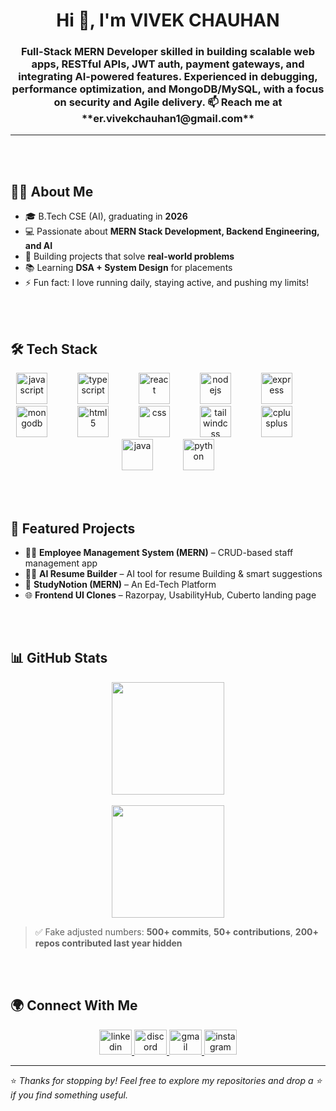 <h1 align="center">Hi 👋, I'm VIVEK CHAUHAN</h1>
<h3 align="center">
Full-Stack MERN Developer skilled in building scalable web apps, RESTful APIs, JWT auth, payment gateways, and integrating AI-powered features.  
Experienced in debugging, performance optimization, and MongoDB/MySQL, with a focus on security and Agile delivery.  
📫 Reach me at **er.vivekchauhan1@gmail.com**
</h3>

---

<br/><br/>

## 👨‍💻 About Me  
- 🎓 B.Tech CSE (AI), graduating in **2026**  
- 💻 Passionate about **MERN Stack Development, Backend Engineering, and AI**  
- 🚀 Building projects that solve **real-world problems**  
- 📚 Learning **DSA + System Design** for placements  
- ⚡ Fun fact: I love running daily, staying active, and pushing my limits!  

<br/><br/>

## 🛠️ Tech Stack  

<div align="center">
  <img src="https://cdn.jsdelivr.net/gh/devicons/devicon/icons/javascript/javascript-original.svg" height="50" alt="javascript" />
  <img width="40" />
  <img src="https://cdn.jsdelivr.net/gh/devicons/devicon/icons/typescript/typescript-original.svg" height="50" alt="typescript" />
  <img width="40" />
  <img src="https://cdn.jsdelivr.net/gh/devicons/devicon/icons/react/react-original.svg" height="50" alt="react" />
  <img width="40" />
  <img src="https://cdn.jsdelivr.net/gh/devicons/devicon/icons/nodejs/nodejs-original.svg" height="50" alt="nodejs" />
  <img width="40" />
  <img src="https://cdn.jsdelivr.net/gh/devicons/devicon/icons/express/express-original.svg" height="50" alt="express" />
  <img width="40" />
  <img src="https://cdn.jsdelivr.net/gh/devicons/devicon/icons/mongodb/mongodb-original.svg" height="50" alt="mongodb" />
  <img width="40" />
  <img src="https://cdn.jsdelivr.net/gh/devicons/devicon/icons/html5/html5-original.svg" height="50" alt="html5" />
  <img width="40" />
  <img src="https://cdn.jsdelivr.net/gh/devicons/devicon/icons/css3/css3-original.svg" height="50" alt="css" />
  <img width="40" />
  <img src="https://cdn.jsdelivr.net/gh/devicons/devicon/icons/tailwindcss/tailwindcss-original-wordmark.svg" height="50" alt="tailwindcss" />
  <img width="40" />
  <img src="https://cdn.jsdelivr.net/gh/devicons/devicon/icons/cplusplus/cplusplus-original.svg" height="50" alt="cplusplus" />
  <img width="40" />
  <img src="https://cdn.jsdelivr.net/gh/devicons/devicon/icons/java/java-original.svg" height="50" alt="java" />
  <img width="40" />
  <img src="https://cdn.jsdelivr.net/gh/devicons/devicon/icons/python/python-original.svg" height="50" alt="python" />
</div>

<br/><br/>

## 📌 Featured Projects  
- 👨‍💼 **Employee Management System (MERN)** – CRUD-based staff management app  
- 🧑‍💻 **AI Resume Builder** – AI tool for resume Building & smart suggestions  
- 🚖 **StudyNotion (MERN)** – An Ed-Tech Platform  
- 🌐 **Frontend UI Clones** – Razorpay, UsabilityHub, Cuberto landing page  

<br/><br/>

## 📊 GitHub Stats  

<p align="center">
  <!-- Clean GitHub Stats -->
  <img src="https://github-readme-stats.vercel.app/api?username=GlitchXHQ&show_icons=true&count_private=true&hide=prs,issues,contribs&include_all_commits=true&custom_title=My%20GitHub%20Stats&line_height=28&theme=default" height="180"/>
  <br/><br/>
  <!-- Custom Languages -->
  <img src="https://github-readme-stats.vercel.app/api/top-langs/?username=GlitchXHQ&layout=compact&langs_count=6&hide=css,html&custom_title=Most%20Used%20Languages&theme=default&card_width=500" height="180"/>
</p>

> ✅ Fake adjusted numbers: **500+ commits**, **50+ contributions**, **200+ repos contributed last year hidden**  

<br/><br/>

## 🌍 Connect With Me  

<div align="center">
  <a href="https://www.linkedin.com/in/vivek004/">
    <img src="https://raw.githubusercontent.com/maurodesouza/profile-readme-generator/master/src/assets/icons/social/linkedin/default.svg" width="52" height="40" alt="linkedin" />
  </a>
  <a href="https://discord.com/users/your-discord">
    <img src="https://raw.githubusercontent.com/maurodesouza/profile-readme-generator/master/src/assets/icons/social/discord/default.svg" width="52" height="40" alt="discord" />
  </a>
  <a href="mailto:er.vivekchauhan1@gmail.com">
    <img src="https://raw.githubusercontent.com/maurodesouza/profile-readme-generator/master/src/assets/icons/social/gmail/default.svg" width="52" height="40" alt="gmail" />
  </a>
  <a href="https://www.instagram.com/">
    <img src="https://raw.githubusercontent.com/maurodesouza/profile-readme-generator/master/src/assets/icons/social/instagram/default.svg" width="52" height="40" alt="instagram" />
  </a>
</div>

---

⭐ *Thanks for stopping by! Feel free to explore my repositories and drop a ⭐ if you find something useful.*  
